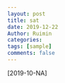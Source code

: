 ```yaml
---
layout: post
title: sat
date: 2019-12-22
Author: Ruimin
categories: 
tags: [sample]
comments: false
---
```


[2019-10-NA]

